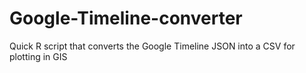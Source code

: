 # Google-Timeline-converter
Quick R script that converts the Google Timeline JSON into a CSV for plotting in GIS
